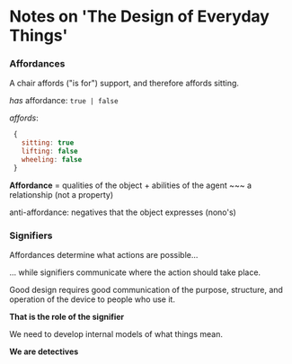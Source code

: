 # Notes on 'The Design of Everyday Things'

### Affordances

A chair affords ("is for") support, and therefore affords sitting.

_has_ affordance: `true | false`

_affords_:

```javascript
 {
   sitting: true
   lifting: false
   wheeling: false
 }
```

**Affordance** = qualities of the object + abilities of the agent ~~~ a relationship (not a property)

anti-affordance: negatives that the object expresses (nono's)

### Signifiers

Affordances determine what actions are possible...

... while signifiers communicate where the action should take place.

Good design requires good communication of the purpose, structure, and operation of the device to people who use it.

**That is the role of the signifier**

We need to develop internal models of what things mean.

**We are detectives**
